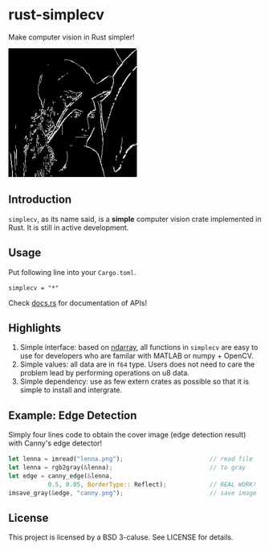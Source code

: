 # rust-simplecv
Make computer vision in Rust simpler!

![Canny result](./images/canny.png)

## Introduction
`simplecv`, as its name said, is a **simple** computer vision crate implemented in Rust. It is still in active development.

## Usage 
Put following line into your `Cargo.toml`.
```
simplecv = "*"
```
Check [docs.rs](https://docs.rs/simplecv) for documentation of APIs!

## Highlights
1. Simple interface: based on [ndarray](https://github.com/rust-ndarray/ndarray), all functions in `simplecv` are easy to use for developers who are familar with MATLAB or numpy + OpenCV.
2. Simple values: all data are in `f64` type. Users does not need to care the problem lead by performing operations on u8 data.
3. Simple dependency: use as few extern crates as possible so that it is simple to install and intergrate.

## Example: Edge Detection

Simply four lines code to obtain the cover image (edge detection result) with Canny's edge detector!
```Rust
let lenna = imread("lenna.png");                        // read file
let lenna = rgb2gray(&lenna);                           // to gray
let edge = canny_edge(&lenna, 
           0.5, 0.05, BorderType:: Reflect);            // REAL WORK!
imsave_gray(&edge, "canny.png");                        // save image
```


## License
This project is licensed by a BSD 3-caluse. See LICENSE for details. 

